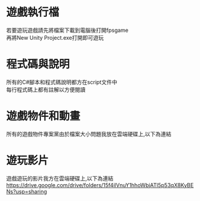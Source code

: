 # 遊戲執行檔
若要遊玩遊戲請先將檔案下載到電腦後打開fpsgame  
再將New Unity Project.exe打開即可遊玩
# 程式碼與說明
所有的C#腳本和程式碼說明都方在script文件中  
每行程式碼上都有註解以方便閱讀
# 遊戲物件和動畫
所有的遊戲物件專案黨由於檔案大小問題我放在雲端硬碟上,以下為連結
# 遊玩影片
遊戲遊玩的影片我方在雲端硬碟上,以下為連結
https://drive.google.com/drive/folders/15f4ilVnuY1hhoWbjATl5p53qX8KyBENs?usp=sharing
